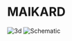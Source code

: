 # MAIKARD
![3d](https://user-images.githubusercontent.com/32256636/124921301-dfe20a00-e015-11eb-84bf-83fa37ce9fd4.png)
![Schematic](https://user-images.githubusercontent.com/32256636/124921307-e1133700-e015-11eb-95ff-854caa2db5ea.png)
